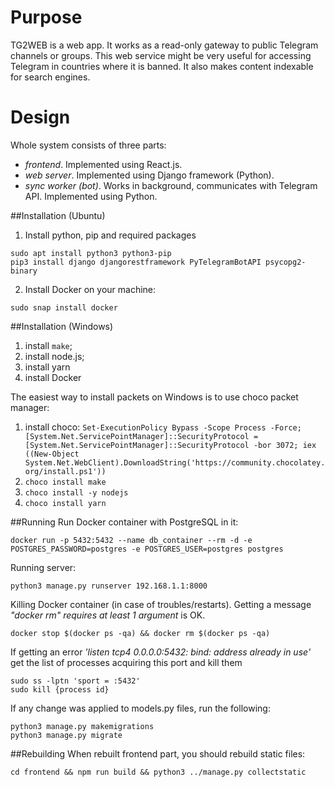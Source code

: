 # Purpose

TG2WEB is a web app. It works as a read-only gateway to public Telegram channels or groups.
This web service might be very useful for accessing Telegram in countries where it is banned.
It also makes content indexable for search engines.

# Design

Whole system consists of three parts:

 * *frontend*. Implemented using React.js.
 * *web server*. Implemented using Django framework (Python).
 * *sync worker (bot)*. Works in background, communicates with Telegram API. Implemented using Python.


##Installation (Ubuntu)
1. Install python, pip and required packages
```shell
sudo apt install python3 python3-pip
pip3 install django djangorestframework PyTelegramBotAPI psycopg2-binary
```
2. Install Docker on your machine:
```shell
sudo snap install docker
```
##Installation (Windows)

1) install `make`;
2) install node.js;
3) install yarn
4) install Docker

The easiest way to install packets on Windows is to use choco packet manager:

1) install choco: `Set-ExecutionPolicy Bypass -Scope Process -Force; [System.Net.ServicePointManager]::SecurityProtocol = [System.Net.ServicePointManager]::SecurityProtocol -bor 3072; iex ((New-Object System.Net.WebClient).DownloadString('https://community.chocolatey.org/install.ps1'))`
2) `choco install make`
3) `choco install -y nodejs`
4) `choco install yarn`


##Running
Run Docker container with PostgreSQL in it:
```shell
docker run -p 5432:5432 --name db_container --rm -d -e POSTGRES_PASSWORD=postgres -e POSTGRES_USER=postgres postgres
```
Running server: 
```shell
python3 manage.py runserver 192.168.1.1:8000
```
Killing Docker container (in case of troubles/restarts). Getting a message
*"docker rm" requires at least 1 argument* is OK.
```shell
docker stop $(docker ps -qa) && docker rm $(docker ps -qa)
```
If getting an error *'listen tcp4 0.0.0.0:5432: bind: address already in use'*
get the list of processes acquiring this port and kill them
```shell
sudo ss -lptn 'sport = :5432'
sudo kill {process id}
```
If any change was applied to models.py files, run the following:
```shell
python3 manage.py makemigrations
python3 manage.py migrate
```
##Rebuilding
When rebuilt frontend part, you should rebuild static files:
```shell
cd frontend && npm run build && python3 ../manage.py collectstatic
```
